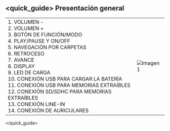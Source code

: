 ## <quick_guide> Presentación general

|  |  |
|:-------|:-------|
|1.	VOLUMEN - <br> 2. VOLUMEN + <br> 3. BOTÓN DE FUNCIÓN/MODO <br> 4. PLAY/PAUSE Y ON/OFF <br> 5. NAVEGACIÓN POR CARPETAS <br> 6.	RETROCESO <br> 7.	AVANCE <br> 8. DISPLAY <br> 9. LED DE CARGA <br> 10. CONEXIÓN USB PARA CARGAR LA BATERÍA <br> 11. CONEXIÓN USB PARA MEMORIAS EXTRAÍBLES <br> 12. CONEXIÓN SD/SDHC PARA MEMORIAS EXTRAÍBLES	<br> 13.	CONEXIÓN LINE-IN <br> 14.	CONEXIÓN DE AURICULARES|![Imagen1](http://static.energysistem.com/images/manuals/39736/5396f073961a5.jpg)|
</quick_guide>
